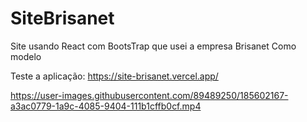 # SiteBrisanet
Site usando React com BootsTrap que usei a empresa Brisanet Como modelo

Teste a aplicação: https://site-brisanet.vercel.app/


https://user-images.githubusercontent.com/89489250/185602167-a3ac0779-1a9c-4085-9404-111b1cffb0cf.mp4

